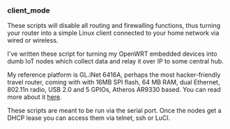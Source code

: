 ### client_mode
These scripts will disable all routing and firewalling functions, thus turning your router into a simple Linux client connected to your home network via wired or wireless.

I've written these script for turning my OpenWRT embedded devices into dumb IoT nodes which collect data and relay it over IP to some central hub.

My reference platform is GL.iNet 6416A, perhaps the most hacker-friendly travel router, coming with with 16MB SPI flash, 64 MB RAM, dual Ethernet, 802.11n radio, USB 2.0 and 5 GPIOs, Atheros AR9330 based. You can read more about it [here](https://revspace.nl/GL-iNet).

These scripts are meant to be run via the serial port. Once the nodes get a DHCP lease you can access them via telnet, ssh or LuCI.
